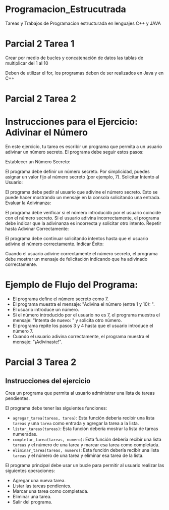 # Programacion_Estrucutrada
Tareas y Trabajos de Programacion estructurada en lenguajes C++ y JAVA


# Parcial 2 Tarea 1
Crear por medio de bucles y concatenación de datos las tablas de multiplicar del 1 al 10

Deben de utilizar el for, los programas deben de ser realizados en Java y en C++


# Parcial 2 Tarea 2
# Instrucciones para el Ejercicio: Adivinar el Número
En este ejercicio, tu tarea es escribir un programa que permita a un usuario adivinar un número secreto. El programa debe seguir estos pasos:

Establecer un Número Secreto:

El programa debe definir un número secreto. Por simplicidad, puedes asignar un valor fijo al número secreto (por ejemplo, 7).
Solicitar Intento al Usuario:

El programa debe pedir al usuario que adivine el número secreto. Esto se puede hacer mostrando un mensaje en la consola solicitando una entrada.
Evaluar la Adivinanza:

El programa debe verificar si el número introducido por el usuario coincide con el número secreto.
Si el usuario adivina incorrectamente, el programa debe indicar que la adivinanza es incorrecta y solicitar otro intento.
Repetir hasta Adivinar Correctamente:

El programa debe continuar solicitando intentos hasta que el usuario adivine el número correctamente.
Indicar Éxito:

Cuando el usuario adivine correctamente el número secreto, el programa debe mostrar un mensaje de felicitación indicando que ha adivinado correctamente.

# Ejemplo de Flujo del Programa:
* El programa define el número secreto como 7.
* El programa muestra el mensaje: "Adivina el número (entre 1 y 10): ".
* El usuario introduce un número.
* Si el número introducido por el usuario no es 7, el programa muestra el mensaje: "Intenta de nuevo: " y solicita otro número.
* El programa repite los pasos 3 y 4 hasta que el usuario introduce el número 7.
* Cuando el usuario adivina correctamente, el programa muestra el mensaje: "¡Adivinaste!".


# Parcial 3 Tarea 2

## Instrucciones del ejercicio

Crea un programa que permita al usuario administrar una lista de tareas pendientes. 

El programa debe tener las siguientes funciones:

- `agregar_tarea(tareas, tarea)`: Esta función debería recibir una lista `tareas` y una `tarea` como entrada y agregar la tarea a la lista.
- `listar_tareas(tareas)`: Esta función debería mostrar la lista de tareas numeradas.
- `completar_tarea(tareas, numero)`: Esta función debería recibir una lista `tareas` y el número de una tarea y marcar esa tarea como completada.
- `eliminar_tarea(tareas, numero)`: Esta función debería recibir una lista `tareas` y el número de una tarea y eliminar esa tarea de la lista.

El programa principal debe usar un bucle para permitir al usuario realizar las siguientes operaciones:

* Agregar una nueva tarea.
* Listar las tareas pendientes.
* Marcar una tarea como completada.
* Eliminar una tarea.
* Salir del programa.

